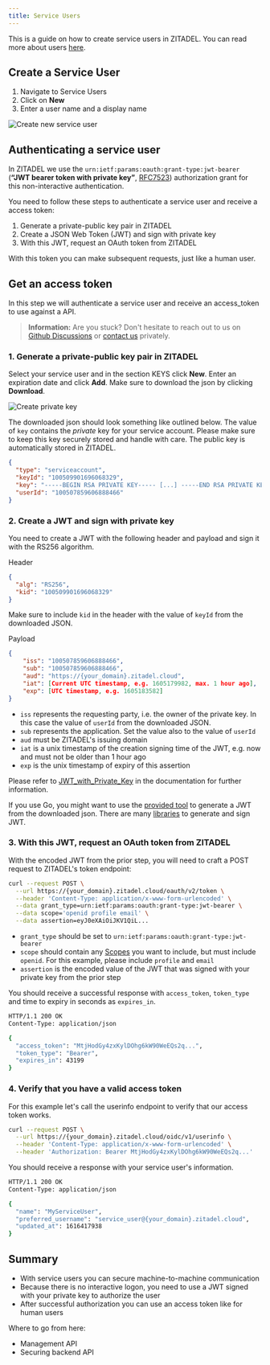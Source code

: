 ```yaml
---
title: Service Users
---
```


This is a guide on how to create service users in ZITADEL. You can read more
about users [here](/docs/concepts/structure/users.md).

## Create a Service User

1. Navigate to Service Users
2. Click on **New**
3. Enter a user name and a display name

![Create new service user](/img/console_serviceusers_create.gif)

## Authenticating a service user

In ZITADEL we use the `urn:ietf:params:oauth:grant-type:jwt-bearer` (**“JWT
bearer token with private key”**,
[RFC7523](https://tools.ietf.org/html/rfc7523)) authorization grant for this
non-interactive authentication.

You need to follow these steps to authenticate a service user and receive a
access token:

1. Generate a private-public key pair in ZITADEL
2. Create a JSON Web Token (JWT) and sign with private key
3. With this JWT, request an OAuth token from ZITADEL

With this token you can make subsequent requests, just like a human user.

## Get an access token

In this step we will authenticate a service user and receive an access_token to
use against a API.

> **Information:** Are you stuck? Don't hesitate to reach out to us on
> [Github Discussions](https://github.com/zitadel/zitadel/discussions) or
> [contact us](https://zitadel.com/contact/) privately.

### 1. Generate a private-public key pair in ZITADEL

Select your service user and in the section KEYS click **New**. Enter an
expiration date and click **Add**. Make sure to download the json by clicking
**Download**.

![Create private key](/img/console_serviceusers_new_key.gif)

The downloaded json should look something like outlined below. The value of
`key` contains the _private_ key for your service account. Please make sure to
keep this key securely stored and handle with care. The public key is
automatically stored in ZITADEL.

```json
{
  "type": "serviceaccount",
  "keyId": "100509901696068329",
  "key": "-----BEGIN RSA PRIVATE KEY----- [...] -----END RSA PRIVATE KEY-----\n",
  "userId": "100507859606888466"
}
```

### 2. Create a JWT and sign with private key

You need to create a JWT with the following header and payload and sign it with
the RS256 algorithm.

Header

```json
{
  "alg": "RS256",
  "kid": "100509901696068329"
}
```

Make sure to include `kid` in the header with the value of `keyId` from the
downloaded JSON.

Payload

```json
{
    "iss": "100507859606888466",
    "sub": "100507859606888466",
    "aud": "https://{your_domain}.zitadel.cloud",
    "iat": [Current UTC timestamp, e.g. 1605179982, max. 1 hour ago],
    "exp": [UTC timestamp, e.g. 1605183582]
}
```

- `iss` represents the requesting party, i.e. the owner of the private key. In
  this case the value of `userId` from the downloaded JSON.
- `sub` represents the application. Set the value also to the value of `userId`
- `aud` must be ZITADEL's issuing domain
- `iat` is a unix timestamp of the creation signing time of the JWT, e.g. now
  and must not be older than 1 hour ago
- `exp` is the unix timestamp of expiry of this assertion

Please refer to
[JWT_with_Private_Key](../../apis/openidoauth/authn-methods#jwt-with-private-key)
in the documentation for further information.

If you use Go, you might want to use the
[provided tool](https://github.com/zitadel/zitadel-tools) to generate a JWT from
the downloaded json. There are many [libraries](https://jwt.io/#libraries-io) to
generate and sign JWT.

### 3. With this JWT, request an OAuth token from ZITADEL

With the encoded JWT from the prior step, you will need to craft a POST request
to ZITADEL's token endpoint:

```bash
curl --request POST \
  --url https://{your_domain}.zitadel.cloud/oauth/v2/token \
  --header 'Content-Type: application/x-www-form-urlencoded' \
  --data grant_type=urn:ietf:params:oauth:grant-type:jwt-bearer \
  --data scope='openid profile email' \
  --data assertion=eyJ0eXAiOiJKV1QiL...
```

- `grant_type` should be set to `urn:ietf:params:oauth:grant-type:jwt-bearer`
- `scope` should contain any [Scopes](../../apis/openidoauth/scopes) you want to
  include, but must include `openid`. For this example, please include `profile`
  and `email`
- `assertion` is the encoded value of the JWT that was signed with your private
  key from the prior step

You should receive a successful response with `access_token`, `token_type` and
time to expiry in seconds as `expires_in`.

```bash
HTTP/1.1 200 OK
Content-Type: application/json

{
  "access_token": "MtjHodGy4zxKylDOhg6kW90WeEQs2q...",
  "token_type": "Bearer",
  "expires_in": 43199
}
```

### 4. Verify that you have a valid access token

For this example let's call the userinfo endpoint to verify that our access
token works.

```bash
curl --request POST \
  --url https://{your_domain}.zitadel.cloud/oidc/v1/userinfo \
  --header 'Content-Type: application/x-www-form-urlencoded' \
  --header 'Authorization: Bearer MtjHodGy4zxKylDOhg6kW90WeEQs2q...'
```

You should receive a response with your service user's information.

```bash
HTTP/1.1 200 OK
Content-Type: application/json

{
  "name": "MyServiceUser",
  "preferred_username": "service_user@{your_domain}.zitadel.cloud",
  "updated_at": 1616417938
}
```

## Summary

- With service users you can secure machine-to-machine communication
- Because there is no interactive logon, you need to use a JWT signed with your
  private key to authorize the user
- After successful authorization you can use an access token like for human
  users

Where to go from here:

- Management API
- Securing backend API

